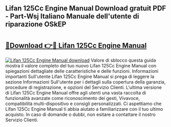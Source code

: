 ## Lifan 125Cc Engine Manual Download gratuit PDF - Part-Wsj Italiano Manuale dell'utente di riparazione OSkEP

# <h2><a href="http://dfgwqm7.blite.top/?on=Lifan+125Cc+Engine+Manual">🔗Download 👉🔴 Lifan 125Cc Engine Manual</a></h2>

[![Lifan 125Cc Engine Manual download](https://i.imgur.com/lujVjoI.png)](http://dfgwqm7.blite.top/?on=Lifan+125Cc+Engine+Manual)
Valore di sblocco questa guida mostra il valore completo del tuo nuovo Lifan 125Cc Engine Manual con spiegazioni dettagliate delle caratteristiche e delle funzioni. Informazioni importanti Sull'utente Lifan 125Cc Engine Manual si prega di leggere la sezione Informazioni Sull'utente per i dettagli sulla copertura della garanzia, procedure di registrazione, e opzioni del Servizio Clienti. L'ultima versione di Lifan 125Cc Engine Manual offre agli utenti una vasta raccolta di funzionalità avanzate come riconoscimento dei gesti, Vivavoce, compatibilità multi-dispositivo e consigli personalizzati. Ci aspettiamo che Lifan 125Cc Engine Manual ti abbia aiutato a familiarizzare con il tuo ultimo acquisto. In caso di domande o dubbi, non esitare a contattare il nostro Servizio Clienti.

